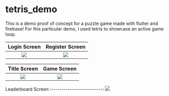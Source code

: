# tetris_demo
This is a demo proof of concept for a puzzle game made with flutter and firebase! For this particular demo, I used tetris to showcase an active game loop.

Login Screen             |  Register Screen
:-------------------------:|:-------------------------:
![](https://cdn.discordapp.com/attachments/767833535901859871/1103054550014906379/Screenshot_1683058577.png) | ![](https://cdn.discordapp.com/attachments/767833535901859871/1103054550300106944/Screenshot_1683058581.png)

Title Screen             |  Game Screen
:-------------------------:|:-------------------------:
![](https://cdn.discordapp.com/attachments/767833535901859871/1103054550551773234/Screenshot_1683058593.png) | ![](https://cdn.discordapp.com/attachments/767833535901859871/1103054549771632813/Screenshot_1683058632.png)

Leaderboard Screen
:-------------------------:
![](https://cdn.discordapp.com/attachments/767833535901859871/1103054550807629824/Screenshot_1683058602.png)
